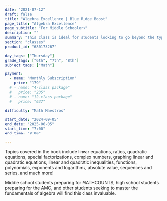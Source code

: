 ```yaml
---
date: "2021-07-12"
draft: false
title: "Algebra Excellence | Blue Ridge Boost"
page_title: "Algebra Excellence"
page_subtitle: "For Middle Schoolers"
description: ""
summary: "This class is ideal for students looking to go beyond the typical school curriculum. Based on the renowned textbook by Art of Problem Solving founder Richard Rusczyk, the course emphasizes learning through problem-solving with instructors available to provide clarifying explanations. Instead of traditional lecturing, most of the class time is dedicated to tackling challenging problems. Students will be encouraged to write complete and clear solutions to exercises, an important skill in communicating mathematics effectively."
section: "classes"
product_id: "680173267"

day_tags: ["Thursday"]
grade_tags: ["6th", "7th", "8th"]
subject_tags: ["Math"]

payment:
  - name: "Monthly Subscription"
    price: "179"
  # - name: "4-class package"
  #   price: "235"
  # - name: "12-class package"
  #   price: "637"

difficulty: "Math Maestros"

start_date: "2024-09-05"
end_date: "2025-06-05"
start_time: "7:00"
end_time: "8:00"

---
```


<p>Topics covered in the book include linear equations, ratios, quadratic equations, special factorizations, complex numbers, graphing linear and quadratic equations, linear and quadratic inequalities, functions, polynomials, exponents and logarithms, absolute value, sequences and series, and much more!</p>

<p>Middle school students preparing for MATHCOUNTS, high school students preparing for the AMC, and other students seeking to master the fundamentals of algebra will find this class invaluable.</p>